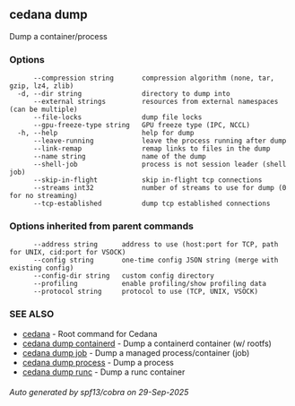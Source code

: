 ## cedana dump

Dump a container/process

### Options

```
      --compression string       compression algorithm (none, tar, gzip, lz4, zlib)
  -d, --dir string               directory to dump into
      --external strings         resources from external namespaces (can be multiple)
      --file-locks               dump file locks
      --gpu-freeze-type string   GPU freeze type (IPC, NCCL)
  -h, --help                     help for dump
      --leave-running            leave the process running after dump
      --link-remap               remap links to files in the dump
      --name string              name of the dump
      --shell-job                process is not session leader (shell job)
      --skip-in-flight           skip in-flight tcp connections
      --streams int32            number of streams to use for dump (0 for no streaming)
      --tcp-established          dump tcp established connections
```

### Options inherited from parent commands

```
      --address string      address to use (host:port for TCP, path for UNIX, cid:port for VSOCK)
      --config string       one-time config JSON string (merge with existing config)
      --config-dir string   custom config directory
      --profiling           enable profiling/show profiling data
      --protocol string     protocol to use (TCP, UNIX, VSOCK)
```

### SEE ALSO

* [cedana](cedana.md)	 - Root command for Cedana
* [cedana dump containerd](cedana_dump_containerd.md)	 - Dump a containerd container (w/ rootfs)
* [cedana dump job](cedana_dump_job.md)	 - Dump a managed process/container (job)
* [cedana dump process](cedana_dump_process.md)	 - Dump a process
* [cedana dump runc](cedana_dump_runc.md)	 - Dump a runc container

###### Auto generated by spf13/cobra on 29-Sep-2025

